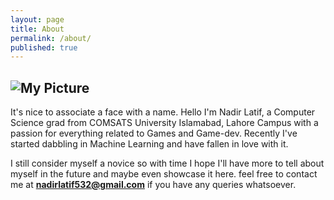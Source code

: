```yaml
---
layout: page
title: About
permalink: /about/
published: true
---
```

![My Picture]({{site.baseurl}}//50439941_295520037819193_3956556536301486080_n.jpg)
---
It's nice to associate a face with a name. Hello I'm Nadir Latif, a Computer Science grad from COMSATS University Islamabad, Lahore Campus with a passion for everything related to Games and Game-dev. Recently I've started dabbling in Machine Learning and have fallen in love with it. 

I still consider myself a novice so with time I hope I'll have more to tell about myself in the future and maybe even showcase it here. feel free to contact me at **nadirlatif532@gmail.com** if you have any queries whatsoever.
